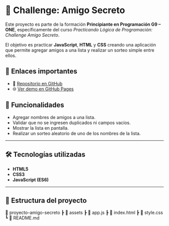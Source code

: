 # 🎉 Challenge: Amigo Secreto

Este proyecto es parte de la formación **Principiante en Programación G9 – ONE**, específicamente del curso *Practicando Lógica de Programación: Challenge Amigo Secreto*.  

El objetivo es practicar **JavaScript**, **HTML** y **CSS** creando una aplicación que permite agregar amigos a una lista y realizar un sorteo simple entre ellos.


## 🔗 Enlaces importantes
- 📂 [Repositorio en GitHub](https://github.com/Angepaz/amigo-secreto-alura)  
- 🌐 [Ver demo en GitHub Pages](https://angepaz.github.io/amigo-secreto-alura/)  






## 🚀 Funcionalidades
- Agregar nombres de amigos a una lista.
- Validar que no se ingresen duplicados ni campos vacíos.
- Mostrar la lista en pantalla.
- Realizar un sorteo aleatorio de uno de los nombres de la lista.

---

## 🛠️ Tecnologías utilizadas
- **HTML5**
- **CSS3**
- **JavaScript (ES6)**

---

## 📂 Estructura del proyecto
   📁 proyecto-amigo-secreto
┣ 📂 assets
┣ 📄 app.js
┣ 📄 index.html
┣ 📄 style.css
┗ 📄 README.md


